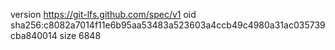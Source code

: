 version https://git-lfs.github.com/spec/v1
oid sha256:c8082a7014f11e6b95aa53483a523603a4ccb49c4980a31ac035739cba840014
size 6848
